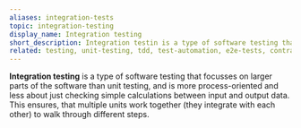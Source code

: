 ```yaml
---
aliases: integration-tests
topic: integration-testing
display_name: Integration testing
short_description: Integration testin is a type of software testing that focusses on larger parts of the software than unit testing, and is more process-oriented.
related: testing, unit-testing, tdd, test-automation, e2e-tests, contract-testing, ui-testing, acceptance-testing, api-testing
---
```

**Integration testing** is a type of software testing that focusses on larger parts of the software than unit testing, and is more process-oriented and less about just checking simple calculations between input and output data. This ensures, that multiple units work together (they integrate with each other) to walk through different steps.
